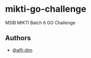 
# mikti-go-challenge
MSIB MIKTI Batch 6 GO Challenge




## Authors

- [@alfi-dim](https://github.com/alfi-dim)

